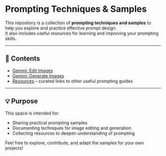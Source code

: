 # Prompting Techniques & Samples

This repository is a collection of **prompting techniques and samples** to help you explore and practice effective prompt design.  
It also includes useful resources for learning and improving your prompting skills.

---

## 📂 Contents

- [Gemini: Edit Images](./gemini-edit-images.md)  
- [Gemini: Generate Images](./gemini-generate-images.md)  
- [Resources](./resources.md) – curated links to other useful prompting guides

---

## 💡 Purpose

This space is intended for:
- Sharing practical prompting samples
- Documenting techniques for image editing and generation
- Collecting resources to deepen understanding of prompting

Feel free to explore, contribute, and adapt the samples for your own projects!
